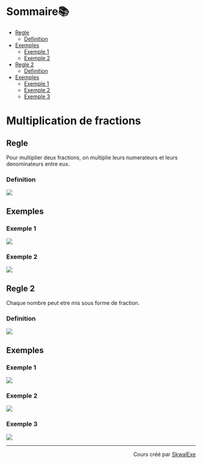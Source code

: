 <!--
{% raw %}
-->
# Sommaire📚

- [Regle](#regle)
  - [Definition](#definition)
- [Exemples](#exemples)
  - [Exemple 1](#exemple-1)
  - [Exemple 2](#exemple-2)
- [Regle 2](#regle-2)
  - [Definition](#definition-1)
- [Exemples](#exemples-1)
  - [Exemple 1](#exemple-1-1)
  - [Exemple 2](#exemple-2-1)
  - [Exemple 3](#exemple-3)

# Multiplication de fractions

## Regle

Pour multiplier deux fractions, on multiplie leurs numerateurs et leurs denominateurs entre eux.

### Definition

<!-- $$
\frac{{\color{green}a}}{{\color{cyan}b}} \times \frac{{\color{green}c}}{{\color{cyan}d}} = \frac{{\color{green}a\times {\color{green}c}}}{{\color{cyan}b}\times {\color{cyan}d}}
$$ --> 

<img style="" src="https://latex.codecogs.com/svg.image?{\color{White}%5Cfrac%7B%7B%5Ccolor%7Bgreen%7Da%7D%7D%7B%7B%5Ccolor%7Bcyan%7Db%7D%7D%20%5Ctimes%20%5Cfrac%7B%7B%5Ccolor%7Bgreen%7Dc%7D%7D%7B%7B%5Ccolor%7Bcyan%7Dd%7D%7D%20%3D%20%5Cfrac%7B%7B%5Ccolor%7Bgreen%7Da%5Ctimes%20%7B%5Ccolor%7Bgreen%7Dc%7D%7D%7D%7B%7B%5Ccolor%7Bcyan%7Db%7D%5Ctimes%20%7B%5Ccolor%7Bcyan%7Dd%7D%7D">

## Exemples

### Exemple 1

<!-- $$
\frac{{\color{green}1}}{{\color{cyan}2}} \times \frac{{\color{green}2}}{{\color{cyan}3}} = \frac{{\color{green}1\times 2}}{{\color{cyan}2\times 3}}=\frac{{\color{green}2}}{{\color{cyan}6}}
$$ --> 

<img style="" src="https://latex.codecogs.com/svg.image?{\color{White}%5Cfrac%7B%7B%5Ccolor%7Bgreen%7D1%7D%7D%7B%7B%5Ccolor%7Bcyan%7D2%7D%7D%20%5Ctimes%20%5Cfrac%7B%7B%5Ccolor%7Bgreen%7D2%7D%7D%7B%7B%5Ccolor%7Bcyan%7D3%7D%7D%20%3D%20%5Cfrac%7B%7B%5Ccolor%7Bgreen%7D1%5Ctimes%202%7D%7D%7B%7B%5Ccolor%7Bcyan%7D2%5Ctimes%203%7D%7D%3D%5Cfrac%7B%7B%5Ccolor%7Bgreen%7D2%7D%7D%7B%7B%5Ccolor%7Bcyan%7D6%7D%7D">

### Exemple 2 

<!-- $$
\frac{{\color{green}-4}}{{\color{cyan}7}} \times \frac{{\color{green}3}}{{\color{cyan}5}}\times\frac{{\color{green}1}}{{\color{cyan}2}} = \frac{{\color{green}-4\times 3\times 1}}{{\color{cyan}7\times 5\times 2}}=\frac{{\color{green}-12}}{{\color{cyan}70}}
$$ --> 

<img style="" src="https://latex.codecogs.com/svg.image?{\color{White}%5Cfrac%7B%7B%5Ccolor%7Bgreen%7D-4%7D%7D%7B%7B%5Ccolor%7Bcyan%7D7%7D%7D%20%5Ctimes%20%5Cfrac%7B%7B%5Ccolor%7Bgreen%7D3%7D%7D%7B%7B%5Ccolor%7Bcyan%7D5%7D%7D%5Ctimes%5Cfrac%7B%7B%5Ccolor%7Bgreen%7D1%7D%7D%7B%7B%5Ccolor%7Bcyan%7D2%7D%7D%20%3D%20%5Cfrac%7B%7B%5Ccolor%7Bgreen%7D-4%5Ctimes%203%5Ctimes%201%7D%7D%7B%7B%5Ccolor%7Bcyan%7D7%5Ctimes%205%5Ctimes%202%7D%7D%3D%5Cfrac%7B%7B%5Ccolor%7Bgreen%7D-12%7D%7D%7B%7B%5Ccolor%7Bcyan%7D70%7D%7D">

## Regle 2

Chaque nombre peut etre mis sous forme de fraction.

### Definition

<!-- $$
{\color{green}a} = \frac{{\color{green}a}}{{\color{cyan}1}}
$$ --> 

<img style="" src="https://latex.codecogs.com/svg.image?{\color{White}%7B%5Ccolor%7Bgreen%7Da%7D%20%3D%20%5Cfrac%7B%7B%5Ccolor%7Bgreen%7Da%7D%7D%7B%7B%5Ccolor%7Bcyan%7D1%7D%7D">

## Exemples

### Exemple 1

<!-- $$
{\color{green}-4} = \frac{{\color{green}-4}}{{\color{cyan}1}}
$$ --> 

<img style="" src="https://latex.codecogs.com/svg.image?{\color{White}%7B%5Ccolor%7Bgreen%7D-4%7D%20%3D%20%5Cfrac%7B%7B%5Ccolor%7Bgreen%7D-4%7D%7D%7B%7B%5Ccolor%7Bcyan%7D1%7D%7D">

### Exemple 2

<!-- $$
{\color{green}-4} \times {\color{green}3} = \frac{{\color{green}-4\times {\color{green}3}}}{{\color{cyan}1}}
$$ --> 

<img style="" src="https://latex.codecogs.com/svg.image?{\color{White}%7B%5Ccolor%7Bgreen%7D-4%7D%20%5Ctimes%20%7B%5Ccolor%7Bgreen%7D3%7D%20%3D%20%5Cfrac%7B%7B%5Ccolor%7Bgreen%7D-4%5Ctimes%20%7B%5Ccolor%7Bgreen%7D3%7D%7D%7D%7B%7B%5Ccolor%7Bcyan%7D1%7D%7D">

### Exemple 3

<!-- $$
{\color{green}4}\times\frac{{\color{cyan}3}}{{\color{cyan}5}} = \frac{{\color{green}4}}{{\color{green}1}}\times \frac{{\color{cyan}3}}{{\color{cyan}5}} = \frac{{\color{green}4}\times{\color{cyan}3}}{{\color{green}1}\times{\color{cyan}5}} = \frac{{\color{green}12}}{{\color{green}5}}
$$ --> 

<img style="" src="https://latex.codecogs.com/svg.image?{\color{White}%7B%5Ccolor%7Bgreen%7D4%7D%5Ctimes%5Cfrac%7B%7B%5Ccolor%7Bcyan%7D3%7D%7D%7B%7B%5Ccolor%7Bcyan%7D5%7D%7D%20%3D%20%5Cfrac%7B%7B%5Ccolor%7Bgreen%7D4%7D%7D%7B%7B%5Ccolor%7Bgreen%7D1%7D%7D%5Ctimes%20%5Cfrac%7B%7B%5Ccolor%7Bcyan%7D3%7D%7D%7B%7B%5Ccolor%7Bcyan%7D5%7D%7D%20%3D%20%5Cfrac%7B%7B%5Ccolor%7Bgreen%7D4%7D%5Ctimes%7B%5Ccolor%7Bcyan%7D3%7D%7D%7B%7B%5Ccolor%7Bgreen%7D1%7D%5Ctimes%7B%5Ccolor%7Bcyan%7D5%7D%7D%20%3D%20%5Cfrac%7B%7B%5Ccolor%7Bgreen%7D12%7D%7D%7B%7B%5Ccolor%7Bgreen%7D5%7D%7D">

<!--
---

<p align="right"><a href="https://skwalexe.github.io/les-maths/">Accueil 🏠</a> - <a href="../addition-et-soustraction-de-fractions">Section suivante ⏭️</a></p>

-->
---

<p align="right">Cours créé par <a href="https://github.com/SkwalExe/" target="_blank">SkwalExe</a></p>

<!--
{% endraw %}
-->